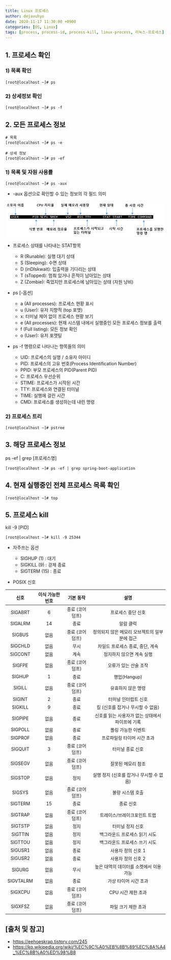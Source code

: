 ```yaml
--- 
title: Linux 프로세스
author: dejavuhyo
date: 2020-11-17 11:30:00 +0900
categories: [OS, Linux]
tags: [process, process-id, process-kill, linux-process, 리눅스-프로세스]
---
```


## 1. 프로세스 확인

### 1) 목록 확인

```shell
[root@localhost ~]# ps
```

### 2) 상세정보 확인

```shell
[root@localhost ~]# ps -f
```

## 2. 모든 프로세스 정보

```shell
# 목록
[root@localhost ~]# ps -e

# 상세 정보
[root@localhost ~]# ps -ef
```

### 1) 목록 및 자원 사용률

```shell
[root@localhost ~]# ps -aux
```

* -aux 옵션으로 확인할 수 있는 정보의 각 필드 의미

![img001](/assets/img/2020-11-17-linux-process/img001.png)

* 프로세스 상태를 나타내는 STAT항목
  - R (Runable): 실행 대기 상태
  - S (Sleeping): 수면 상태
  - D (inDIskwait): 입출력을 기다리는 상태
  - T (sTopped): 멈춰 있거나 흔적이 남아있는 상태
  - Z (Zombie): 죽었지만 프로세스에 남아있는 상태 (자원 낭비)

* ps [-옵션]
  - a (All processes): 프로세스 현황 표시
  - u (User): 유저 지향적 (top 포맷)
  - x: 터미널 제어 없이 프로세스 현황 보기
  - e (All processes): 현재 시스템 내에서 실행중인 모든 프로세스 정보를 출력
  - f (Full listing): 모든 정보 확인
  - o (User): 유저 포맷팅

* ps -f 명령으로 나타나는 항목들의 의미
  - UID: 프로세스의 실행 / 소유자 아이디
  - PID: 프로세스의 고유 번호(Process Identification Number)
  - PPID: 부모 프로세스의 PID(Parent PID)
  - C: 프로세스 우선순위
  - STIME: 프로세스가 시작된 시간
  - TTY: 프로세스와 연결된 터미널
  - TIME: 실행에 걸린 시간
  - CMD: 프로세스를 생성하는데 내린 명령

### 2) 프로세스 트리

```shell
[root@localhost ~]# pstree
```

## 3. 해당 프로세스 정보
ps -ef | grep [프로세스명]

```shell
[root@localhost ~]# ps -ef | grep spring-boot-application
```

## 4. 현재 실행중인 전체 프로세스 목록 확인

```shell
[root@localhost ~]# top
```

## 5. 프로세스 kill
kill -9 [PID]

```shell
[root@localhost ~]# kill -9 25344
```

* 자주쓰는 옵션
  - SIGHUP (1) : 대기
  - SIGKILL (9) : 강제 종료
  - SIGTERM (15) : 종료

* POSIX 신호

| 신호 | 이식 가능한 번호 | 기본 동작 | 설명 |
|:---:|:---:|:---:|:---:|
| SIGABRT | 6 | 종료 (코어 덤프) | 프로세스 중단 신호 |
| SIGALRM | 14 | 종료 | 알람 클럭 |
| SIGBUS | 	없음 | 종료 (코어 덤프) | 정의되지 않은 메모리 오브젝트의 일부분에 접근 |
| SIGCHLD | 없음 | 무시 | 차일드 프로세스 종료, 중단, 계속 |
| SIGCONT | 없음 | 계속 | 정지하지 않으면 계속 실행 |
| SIGFPE | 없음 | 종료 (코어 덤프) | 오류가 있는 산술 조작 |
| SIGHUP | 1 | 종료 | 행업(Hangup) |
| SIGILL | 없음 | 종료 (코어 덤프) | 유효하지 않은 명령 |
| SIGINT | 2 | 종료 | 터미널 인터럽트 신호 |
| SIGKILL | 9 | 종료 | 킬 (신호를 잡거나 무시할 수 없음) |
| SIGPIPE | 없음 | 종료 | 신호를 읽는 사용자가 없는 상태에서 파이프에 기록 |
| SIGPOLL | 없음 | 종료 | 폴링 가능한 이벤트 |
| SIGPROF | 없음 | 종료 | 프로파일링 타이머 시간 초과 |
| SIGQUIT | 3 | 종료 (코어 덤프) | 터미널 종료 신호 |
| SIGSEGV | 없음 | 종료 (코어 덤프) | 잘못된 메모리 참조 |
| SIGSTOP | 없음 | 정지 | 실행 정지 (신호를 잡거나 무시할 수 없음) |
| SIGSYS | 없음 | 종료 (코어 덤프) | 불량 시스템 호출 |
| SIGTERM | 15 | 종료 | 종료 신호 |
| SIGTRAP | 없음 | 종료 (코어 덤프) | 트레이스/브레이크포인트 트랩 |
| SIGTSTP | 없음 | 정지 | 터미널 정지 신호 |
| SIGTTIN | 없음 | 정지 | 백그라운드 프로세스 읽기 시도 |
| SIGTTOU | 없음 | 정지 | 백그라운드 프로세스 쓰기 시도 |
| SIGUSR1 | 없음 | 종료 | 사용자 정의 신호 1 |
| SIGUSR2 | 없음 | 종료 | 사용자 정의 신호 2 |
| SIGURG | 없음 | 무시 | 높은 대역의 데이터를 소켓에서 이용 가능 |
| SIGVTALRM | 없음 | 종료 | 가상 타이머 시간 초과 |
| SIGXCPU | 없음 | 종료 (코어 덤프) | CPU 시간 제한 초과 |
| SIGXFSZ | 없음 | 종료 (코어 덤프) | 파일 크기 제한 초과 |

## [출처 및 참고]
* <https://eehoeskrap.tistory.com/245>
* <https://ko.wikipedia.org/wiki/%EC%9C%A0%EB%8B%89%EC%8A%A4_%EC%8B%A0%ED%98%B8>
